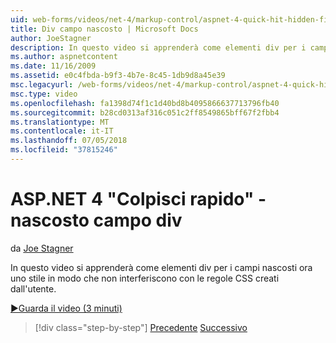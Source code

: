 ```yaml
---
uid: web-forms/videos/net-4/markup-control/aspnet-4-quick-hit-hidden-field-divs
title: Div campo nascosto | Microsoft Docs
author: JoeStagner
description: In questo video si apprenderà come elementi div per i campi nascosti ora uno stile in modo che non interferiscono con le regole CSS creati dall'utente.
ms.author: aspnetcontent
ms.date: 11/16/2009
ms.assetid: e0c4fbda-b9f3-4b7e-8c45-1db9d8a45e39
msc.legacyurl: /web-forms/videos/net-4/markup-control/aspnet-4-quick-hit-hidden-field-divs
msc.type: video
ms.openlocfilehash: fa1398d74f1c1d40bd8b4095866637713796fb40
ms.sourcegitcommit: b28cd0313af316c051c2ff8549865bff67f2fbb4
ms.translationtype: MT
ms.contentlocale: it-IT
ms.lasthandoff: 07/05/2018
ms.locfileid: "37815246"
---
```

<a name="aspnet-4-quick-hit---hidden-field-divs"></a>ASP.NET 4 "Colpisci rapido" - nascosto campo div
====================
da [Joe Stagner](https://github.com/JoeStagner)

In questo video si apprenderà come elementi div per i campi nascosti ora uno stile in modo che non interferiscono con le regole CSS creati dall'utente.

[&#9654;Guarda il video (3 minuti)](https://channel9.msdn.com/Blogs/ASP-NET-Site-Videos/aspnet-4-quick-hit-hidden-field-divs)

> [!div class="step-by-step"]
> [Precedente](aspnet-4-quick-hit-tableless-menu-control.md)
> [Successivo](aspnet-4-quick-hit-disabled-control-styling.md)
